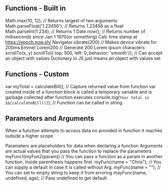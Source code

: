 ## Functions - Built in
Math.max(10, 12); // Returns largest of two arguments
Math.parseFloat('1.23456'); // Returns 1.23456 as a float
Math.parseInt(1.234); // Returns 1
Date.now(); // Returns number of milliseconds since Jan 1 1970(or something) Calc time stamp at https://epoch.now.sh/
Navigator.vibrate(200) // Makes device vibrate for 200ms
Emmet Lorem200 // Generate 200 Lorem Ipsum characters
scrollTo(x, y) 
scrollTo({ top: 500, left: 0, behavior: 'smooth'}); // Can accept an object with values
Dictionary in JS just means an object with values set

## Functions - Custom

var myTotal = calculateBill(); // Capture returned value from function
var created inside of a function block is called a temporary variable and is garbage collected after function executes
console.log(`Your total is $${calculateBill()}`); // Function can be called in string

## Parameters and Arguments

When a function attempts to access data no provided in function it reaches outside a higher scope

Parameters are placeholders for data when declaring a function
Arguments are actual values that you pass the function to replace the parameters
myFunc1(myFun2(param)) // You can pass a function as a param in another function. Inside parenthesis happens first.
myFunc(name = "Chris"); // You can supply a default in case it is called without Arg. 
myFunc(name = ""); // You can set to empty string to keep it from erroring
mayFunc(name, undefined, age); // Pass undefined to get default